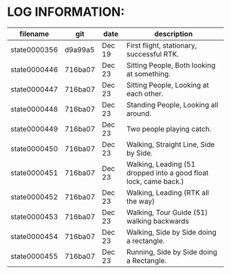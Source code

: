 
# LOG INFORMATION:

| filename     | git     | date   | description |
|--------------|---------|--------|-------------|
| state0000356 | d9a99a5 | Dec 19 | First flight, stationary, successful RTK.  |
| state0000446 | 716ba07 | Dec 23 | Sitting People, Both looking at something. |
| state0000447 | 716ba07 | Dec 23 | Sitting People, Looking at each other. |
| state0000448 | 716ba07 | Dec 23 | Standing People, Looking all around. |
| state0000449 | 716ba07 | Dec 23 | Two people playing catch. |
| state0000450 | 716ba07 | Dec 23 | Walking, Straight Line, Side by Side. |
| state0000451 | 716ba07 | Dec 23 | Walking, Leading (51 dropped into a good float lock, came back.) |
| state0000452 | 716ba07 | Dec 23 | Walking, Leading (RTK all the way) |
| state0000453 | 716ba07 | Dec 23 | Walking, Tour Guide (51) walking backwards |
| state0000454 | 716ba07 | Dec 23 | Walking, Side by Side doing a rectangle. |
| state0000455 | 716ba07 | Dec 23 | Running, Side by Side doing a Rectangle. |


